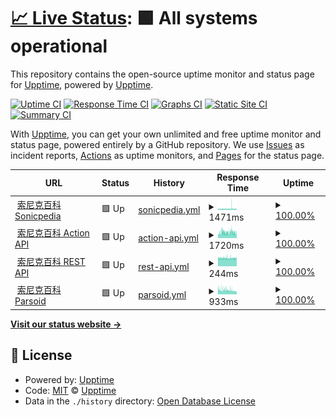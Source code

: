 # [📈 Live Status](https://status.sonic.wiki): <!--live status--> **🟩 All systems operational**

This repository contains the open-source uptime monitor and status page for [Upptime](https://upptime.js.org), powered by [Upptime](https://github.com/upptime/upptime).

[![Uptime CI](https://github.com/sonicspinforum/SonicpediaStatus/workflows/Uptime%20CI/badge.svg)](https://github.com/sonicspinforum/SonicpediaStatus/actions?query=workflow%3A%22Uptime+CI%22)
[![Response Time CI](https://github.com/sonicspinforum/SonicpediaStatus/workflows/Response%20Time%20CI/badge.svg)](https://github.com/sonicspinforum/SonicpediaStatus/actions?query=workflow%3A%22Response+Time+CI%22)
[![Graphs CI](https://github.com/sonicspinforum/SonicpediaStatus/workflows/Graphs%20CI/badge.svg)](https://github.com/sonicspinforum/SonicpediaStatus/actions?query=workflow%3A%22Graphs+CI%22)
[![Static Site CI](https://github.com/sonicspinforum/SonicpediaStatus/workflows/Static%20Site%20CI/badge.svg)](https://github.com/sonicspinforum/SonicpediaStatus/actions?query=workflow%3A%22Static+Site+CI%22)
[![Summary CI](https://github.com/sonicspinforum/SonicpediaStatus/workflows/Summary%20CI/badge.svg)](https://github.com/sonicspinforum/SonicpediaStatus/actions?query=workflow%3A%22Summary+CI%22)

With [Upptime](https://upptime.js.org), you can get your own unlimited and free uptime monitor and status page, powered entirely by a GitHub repository. We use [Issues](https://github.com/upptime/upptime/issues) as incident reports, [Actions](https://github.com/sonicspinforum/SonicpediaStatus/actions) as uptime monitors, and [Pages](https://status.sonic.wiki) for the status page.

<!--start: status pages-->
<!-- This summary is generated by Upptime (https://github.com/upptime/upptime) -->
<!-- Do not edit this manually, your changes will be overwritten -->
<!-- prettier-ignore -->
| URL | Status | History | Response Time | Uptime |
| --- | ------ | ------- | ------------- | ------ |
| <img alt="" src="https://icons.duckduckgo.com/ip3/sonic.wiki.ico" height="13"> [索尼克百科 Sonicpedia](https://sonic.wiki/) | 🟩 Up | [sonicpedia.yml](https://github.com/sonicspinforum/SonicpediaStatus/commits/HEAD/history/sonicpedia.yml) | <details><summary><img alt="Response time graph" src="./graphs/sonicpedia/response-time-week.png" height="20"> 1471ms</summary><br><a href="https://status.sonic.wiki/history/sonicpedia"><img alt="Response time 1388" src="https://img.shields.io/endpoint?url=https%3A%2F%2Fraw.githubusercontent.com%2Fsonicspinforum%2FSonicpediaStatus%2FHEAD%2Fapi%2Fsonicpedia%2Fresponse-time.json"></a><br><a href="https://status.sonic.wiki/history/sonicpedia"><img alt="24-hour response time 1399" src="https://img.shields.io/endpoint?url=https%3A%2F%2Fraw.githubusercontent.com%2Fsonicspinforum%2FSonicpediaStatus%2FHEAD%2Fapi%2Fsonicpedia%2Fresponse-time-day.json"></a><br><a href="https://status.sonic.wiki/history/sonicpedia"><img alt="7-day response time 1471" src="https://img.shields.io/endpoint?url=https%3A%2F%2Fraw.githubusercontent.com%2Fsonicspinforum%2FSonicpediaStatus%2FHEAD%2Fapi%2Fsonicpedia%2Fresponse-time-week.json"></a><br><a href="https://status.sonic.wiki/history/sonicpedia"><img alt="30-day response time 1461" src="https://img.shields.io/endpoint?url=https%3A%2F%2Fraw.githubusercontent.com%2Fsonicspinforum%2FSonicpediaStatus%2FHEAD%2Fapi%2Fsonicpedia%2Fresponse-time-month.json"></a><br><a href="https://status.sonic.wiki/history/sonicpedia"><img alt="1-year response time 1388" src="https://img.shields.io/endpoint?url=https%3A%2F%2Fraw.githubusercontent.com%2Fsonicspinforum%2FSonicpediaStatus%2FHEAD%2Fapi%2Fsonicpedia%2Fresponse-time-year.json"></a></details> | <details><summary><a href="https://status.sonic.wiki/history/sonicpedia">100.00%</a></summary><a href="https://status.sonic.wiki/history/sonicpedia"><img alt="All-time uptime 98.39%" src="https://img.shields.io/endpoint?url=https%3A%2F%2Fraw.githubusercontent.com%2Fsonicspinforum%2FSonicpediaStatus%2FHEAD%2Fapi%2Fsonicpedia%2Fuptime.json"></a><br><a href="https://status.sonic.wiki/history/sonicpedia"><img alt="24-hour uptime 100.00%" src="https://img.shields.io/endpoint?url=https%3A%2F%2Fraw.githubusercontent.com%2Fsonicspinforum%2FSonicpediaStatus%2FHEAD%2Fapi%2Fsonicpedia%2Fuptime-day.json"></a><br><a href="https://status.sonic.wiki/history/sonicpedia"><img alt="7-day uptime 100.00%" src="https://img.shields.io/endpoint?url=https%3A%2F%2Fraw.githubusercontent.com%2Fsonicspinforum%2FSonicpediaStatus%2FHEAD%2Fapi%2Fsonicpedia%2Fuptime-week.json"></a><br><a href="https://status.sonic.wiki/history/sonicpedia"><img alt="30-day uptime 93.44%" src="https://img.shields.io/endpoint?url=https%3A%2F%2Fraw.githubusercontent.com%2Fsonicspinforum%2FSonicpediaStatus%2FHEAD%2Fapi%2Fsonicpedia%2Fuptime-month.json"></a><br><a href="https://status.sonic.wiki/history/sonicpedia"><img alt="1-year uptime 98.39%" src="https://img.shields.io/endpoint?url=https%3A%2F%2Fraw.githubusercontent.com%2Fsonicspinforum%2FSonicpediaStatus%2FHEAD%2Fapi%2Fsonicpedia%2Fuptime-year.json"></a></details>
| <img alt="" src="https://icons.duckduckgo.com/ip3/sonic.wiki.ico" height="13"> [索尼克百科 Action API](https://sonic.wiki/api.php?action=query&prop=info&titles=Sonic) | 🟩 Up | [action-api.yml](https://github.com/sonicspinforum/SonicpediaStatus/commits/HEAD/history/action-api.yml) | <details><summary><img alt="Response time graph" src="./graphs/action-api/response-time-week.png" height="20"> 1720ms</summary><br><a href="https://status.sonic.wiki/history/action-api"><img alt="Response time 1264" src="https://img.shields.io/endpoint?url=https%3A%2F%2Fraw.githubusercontent.com%2Fsonicspinforum%2FSonicpediaStatus%2FHEAD%2Fapi%2Faction-api%2Fresponse-time.json"></a><br><a href="https://status.sonic.wiki/history/action-api"><img alt="24-hour response time 1514" src="https://img.shields.io/endpoint?url=https%3A%2F%2Fraw.githubusercontent.com%2Fsonicspinforum%2FSonicpediaStatus%2FHEAD%2Fapi%2Faction-api%2Fresponse-time-day.json"></a><br><a href="https://status.sonic.wiki/history/action-api"><img alt="7-day response time 1720" src="https://img.shields.io/endpoint?url=https%3A%2F%2Fraw.githubusercontent.com%2Fsonicspinforum%2FSonicpediaStatus%2FHEAD%2Fapi%2Faction-api%2Fresponse-time-week.json"></a><br><a href="https://status.sonic.wiki/history/action-api"><img alt="30-day response time 1706" src="https://img.shields.io/endpoint?url=https%3A%2F%2Fraw.githubusercontent.com%2Fsonicspinforum%2FSonicpediaStatus%2FHEAD%2Fapi%2Faction-api%2Fresponse-time-month.json"></a><br><a href="https://status.sonic.wiki/history/action-api"><img alt="1-year response time 1264" src="https://img.shields.io/endpoint?url=https%3A%2F%2Fraw.githubusercontent.com%2Fsonicspinforum%2FSonicpediaStatus%2FHEAD%2Fapi%2Faction-api%2Fresponse-time-year.json"></a></details> | <details><summary><a href="https://status.sonic.wiki/history/action-api">100.00%</a></summary><a href="https://status.sonic.wiki/history/action-api"><img alt="All-time uptime 96.72%" src="https://img.shields.io/endpoint?url=https%3A%2F%2Fraw.githubusercontent.com%2Fsonicspinforum%2FSonicpediaStatus%2FHEAD%2Fapi%2Faction-api%2Fuptime.json"></a><br><a href="https://status.sonic.wiki/history/action-api"><img alt="24-hour uptime 100.00%" src="https://img.shields.io/endpoint?url=https%3A%2F%2Fraw.githubusercontent.com%2Fsonicspinforum%2FSonicpediaStatus%2FHEAD%2Fapi%2Faction-api%2Fuptime-day.json"></a><br><a href="https://status.sonic.wiki/history/action-api"><img alt="7-day uptime 100.00%" src="https://img.shields.io/endpoint?url=https%3A%2F%2Fraw.githubusercontent.com%2Fsonicspinforum%2FSonicpediaStatus%2FHEAD%2Fapi%2Faction-api%2Fuptime-week.json"></a><br><a href="https://status.sonic.wiki/history/action-api"><img alt="30-day uptime 86.12%" src="https://img.shields.io/endpoint?url=https%3A%2F%2Fraw.githubusercontent.com%2Fsonicspinforum%2FSonicpediaStatus%2FHEAD%2Fapi%2Faction-api%2Fuptime-month.json"></a><br><a href="https://status.sonic.wiki/history/action-api"><img alt="1-year uptime 96.72%" src="https://img.shields.io/endpoint?url=https%3A%2F%2Fraw.githubusercontent.com%2Fsonicspinforum%2FSonicpediaStatus%2FHEAD%2Fapi%2Faction-api%2Fuptime-year.json"></a></details>
| <img alt="" src="https://icons.duckduckgo.com/ip3/sonic.wiki.ico" height="13"> [索尼克百科 REST API](https://sonic.wiki/rest.php/v1/page/Sonic) | 🟩 Up | [rest-api.yml](https://github.com/sonicspinforum/SonicpediaStatus/commits/HEAD/history/rest-api.yml) | <details><summary><img alt="Response time graph" src="./graphs/rest-api/response-time-week.png" height="20"> 244ms</summary><br><a href="https://status.sonic.wiki/history/rest-api"><img alt="Response time 262" src="https://img.shields.io/endpoint?url=https%3A%2F%2Fraw.githubusercontent.com%2Fsonicspinforum%2FSonicpediaStatus%2FHEAD%2Fapi%2Frest-api%2Fresponse-time.json"></a><br><a href="https://status.sonic.wiki/history/rest-api"><img alt="24-hour response time 239" src="https://img.shields.io/endpoint?url=https%3A%2F%2Fraw.githubusercontent.com%2Fsonicspinforum%2FSonicpediaStatus%2FHEAD%2Fapi%2Frest-api%2Fresponse-time-day.json"></a><br><a href="https://status.sonic.wiki/history/rest-api"><img alt="7-day response time 244" src="https://img.shields.io/endpoint?url=https%3A%2F%2Fraw.githubusercontent.com%2Fsonicspinforum%2FSonicpediaStatus%2FHEAD%2Fapi%2Frest-api%2Fresponse-time-week.json"></a><br><a href="https://status.sonic.wiki/history/rest-api"><img alt="30-day response time 247" src="https://img.shields.io/endpoint?url=https%3A%2F%2Fraw.githubusercontent.com%2Fsonicspinforum%2FSonicpediaStatus%2FHEAD%2Fapi%2Frest-api%2Fresponse-time-month.json"></a><br><a href="https://status.sonic.wiki/history/rest-api"><img alt="1-year response time 262" src="https://img.shields.io/endpoint?url=https%3A%2F%2Fraw.githubusercontent.com%2Fsonicspinforum%2FSonicpediaStatus%2FHEAD%2Fapi%2Frest-api%2Fresponse-time-year.json"></a></details> | <details><summary><a href="https://status.sonic.wiki/history/rest-api">100.00%</a></summary><a href="https://status.sonic.wiki/history/rest-api"><img alt="All-time uptime 98.40%" src="https://img.shields.io/endpoint?url=https%3A%2F%2Fraw.githubusercontent.com%2Fsonicspinforum%2FSonicpediaStatus%2FHEAD%2Fapi%2Frest-api%2Fuptime.json"></a><br><a href="https://status.sonic.wiki/history/rest-api"><img alt="24-hour uptime 100.00%" src="https://img.shields.io/endpoint?url=https%3A%2F%2Fraw.githubusercontent.com%2Fsonicspinforum%2FSonicpediaStatus%2FHEAD%2Fapi%2Frest-api%2Fuptime-day.json"></a><br><a href="https://status.sonic.wiki/history/rest-api"><img alt="7-day uptime 100.00%" src="https://img.shields.io/endpoint?url=https%3A%2F%2Fraw.githubusercontent.com%2Fsonicspinforum%2FSonicpediaStatus%2FHEAD%2Fapi%2Frest-api%2Fuptime-week.json"></a><br><a href="https://status.sonic.wiki/history/rest-api"><img alt="30-day uptime 93.43%" src="https://img.shields.io/endpoint?url=https%3A%2F%2Fraw.githubusercontent.com%2Fsonicspinforum%2FSonicpediaStatus%2FHEAD%2Fapi%2Frest-api%2Fuptime-month.json"></a><br><a href="https://status.sonic.wiki/history/rest-api"><img alt="1-year uptime 98.40%" src="https://img.shields.io/endpoint?url=https%3A%2F%2Fraw.githubusercontent.com%2Fsonicspinforum%2FSonicpediaStatus%2FHEAD%2Fapi%2Frest-api%2Fuptime-year.json"></a></details>
| <img alt="" src="https://icons.duckduckgo.com/ip3/sonic.wiki.ico" height="13"> [索尼克百科 Parsoid](https://sonic.wiki/api.php?action=visualeditor&format=json&paction=parse&page=Sonic) | 🟩 Up | [parsoid.yml](https://github.com/sonicspinforum/SonicpediaStatus/commits/HEAD/history/parsoid.yml) | <details><summary><img alt="Response time graph" src="./graphs/parsoid/response-time-week.png" height="20"> 933ms</summary><br><a href="https://status.sonic.wiki/history/parsoid"><img alt="Response time 935" src="https://img.shields.io/endpoint?url=https%3A%2F%2Fraw.githubusercontent.com%2Fsonicspinforum%2FSonicpediaStatus%2FHEAD%2Fapi%2Fparsoid%2Fresponse-time.json"></a><br><a href="https://status.sonic.wiki/history/parsoid"><img alt="24-hour response time 776" src="https://img.shields.io/endpoint?url=https%3A%2F%2Fraw.githubusercontent.com%2Fsonicspinforum%2FSonicpediaStatus%2FHEAD%2Fapi%2Fparsoid%2Fresponse-time-day.json"></a><br><a href="https://status.sonic.wiki/history/parsoid"><img alt="7-day response time 933" src="https://img.shields.io/endpoint?url=https%3A%2F%2Fraw.githubusercontent.com%2Fsonicspinforum%2FSonicpediaStatus%2FHEAD%2Fapi%2Fparsoid%2Fresponse-time-week.json"></a><br><a href="https://status.sonic.wiki/history/parsoid"><img alt="30-day response time 888" src="https://img.shields.io/endpoint?url=https%3A%2F%2Fraw.githubusercontent.com%2Fsonicspinforum%2FSonicpediaStatus%2FHEAD%2Fapi%2Fparsoid%2Fresponse-time-month.json"></a><br><a href="https://status.sonic.wiki/history/parsoid"><img alt="1-year response time 935" src="https://img.shields.io/endpoint?url=https%3A%2F%2Fraw.githubusercontent.com%2Fsonicspinforum%2FSonicpediaStatus%2FHEAD%2Fapi%2Fparsoid%2Fresponse-time-year.json"></a></details> | <details><summary><a href="https://status.sonic.wiki/history/parsoid">100.00%</a></summary><a href="https://status.sonic.wiki/history/parsoid"><img alt="All-time uptime 98.34%" src="https://img.shields.io/endpoint?url=https%3A%2F%2Fraw.githubusercontent.com%2Fsonicspinforum%2FSonicpediaStatus%2FHEAD%2Fapi%2Fparsoid%2Fuptime.json"></a><br><a href="https://status.sonic.wiki/history/parsoid"><img alt="24-hour uptime 100.00%" src="https://img.shields.io/endpoint?url=https%3A%2F%2Fraw.githubusercontent.com%2Fsonicspinforum%2FSonicpediaStatus%2FHEAD%2Fapi%2Fparsoid%2Fuptime-day.json"></a><br><a href="https://status.sonic.wiki/history/parsoid"><img alt="7-day uptime 100.00%" src="https://img.shields.io/endpoint?url=https%3A%2F%2Fraw.githubusercontent.com%2Fsonicspinforum%2FSonicpediaStatus%2FHEAD%2Fapi%2Fparsoid%2Fuptime-week.json"></a><br><a href="https://status.sonic.wiki/history/parsoid"><img alt="30-day uptime 93.33%" src="https://img.shields.io/endpoint?url=https%3A%2F%2Fraw.githubusercontent.com%2Fsonicspinforum%2FSonicpediaStatus%2FHEAD%2Fapi%2Fparsoid%2Fuptime-month.json"></a><br><a href="https://status.sonic.wiki/history/parsoid"><img alt="1-year uptime 98.34%" src="https://img.shields.io/endpoint?url=https%3A%2F%2Fraw.githubusercontent.com%2Fsonicspinforum%2FSonicpediaStatus%2FHEAD%2Fapi%2Fparsoid%2Fuptime-year.json"></a></details>

<!--end: status pages-->

[**Visit our status website →**](https://status.sonic.wiki)

## 📄 License

- Powered by: [Upptime](https://github.com/upptime/upptime)
- Code: [MIT](./LICENSE) © [Upptime](https://upptime.js.org)
- Data in the `./history` directory: [Open Database License](https://opendatacommons.org/licenses/odbl/1-0/)
